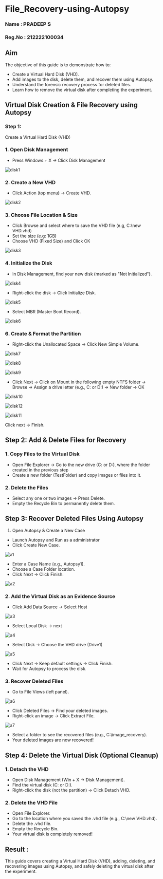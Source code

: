 # File_Recovery-using-Autopsy
### Name : PRADEEP S
### Reg.No : 212222100034
## Aim
The objective of this guide is to demonstrate how to:

- Create a Virtual Hard Disk (VHD).
- Add images to the disk, delete them, and recover them using Autopsy.
- Understand the forensic recovery process for deleted files.
- Learn how to remove the virtual disk after completing the experiment.

## Virtual Disk Creation & File Recovery using Autopsy
### Step 1:
Create a Virtual Hard Disk (VHD)

### 1. Open Disk Management
- Press Windows + X → Click Disk Management

![disk1](https://github.com/user-attachments/assets/f5f69c3b-f2d9-4171-b5cc-fa4a589597d5)


### 2. Create a New VHD

- Click Action (top menu) → Create VHD.

![disk2](https://github.com/user-attachments/assets/e448bb5c-c84b-4fff-86f1-0da8fed39473)


### 3. Choose File Location & Size

- Click Browse and select where to save the VHD file (e.g, C:\new VHD.vhd)
- Set the size (e.g: 1GB)
- Choose VHD (Fixed Size) and Click OK

![disk3](https://github.com/user-attachments/assets/5c7ad16c-653a-4336-b6a4-9073e551f059)


### 4. Initialize the Disk
- In Disk Management, find your new disk (marked as "Not Initialized").

![disk4](https://github.com/user-attachments/assets/e11238fd-fc4d-4172-b1e6-62953e35625d)

- Right-click the disk → Click Initialize Disk.


![disk5](https://github.com/user-attachments/assets/057fe017-0b93-4c02-9113-6bb14770a4ae)


- Select MBR (Master Boot Record).

![disk6](https://github.com/user-attachments/assets/a22c12ec-2ad2-407b-9fb2-29e1a8a58bec)


### 6. Create & Format the Partition
- Right-click the Unallocated Space → Click New Simple Volume.

![disk7](https://github.com/user-attachments/assets/49976d36-5c05-48c0-a192-68b5aad1e6f8)

![disk8](https://github.com/user-attachments/assets/178181ce-e985-466d-a470-0cc55f05ab71)

![disk9](https://github.com/user-attachments/assets/494599df-8dd3-48c3-b6c2-312fab049d6b)


- Click Next → Click on Mount in the following empty NTFS folder → Browse → Assign a drive letter (e.g., C: or D:) → New folder → OK

![disk10](https://github.com/user-attachments/assets/1f29da14-0843-42e0-9a7a-4aaee6f7d3d1)

![disk12](https://github.com/user-attachments/assets/3f449e6f-a228-442f-a42b-357120509cea)


![disk11](https://github.com/user-attachments/assets/0b19b8f4-5add-4253-b4ef-d708106c4a5a)


Click next → Finish.
## Step 2: Add & Delete Files for Recovery
### 1. Copy Files to the Virtual Disk
- Open File Explorer → Go to the new drive (C: or D:), where the folder created in the previous step
- Create a new folder (TestFolder) and copy images or files into it.
### 2. Delete the Files
- Select any one or two images → Press Delete.
- Empty the Recycle Bin to permanently delete them.
## Step 3: Recover Deleted Files Using Autopsy
1. Open Autopsy & Create a New Case
- Launch Autopsy and Run as a administrator
- Click Create New Case.

![a1](https://github.com/user-attachments/assets/821f785a-6003-4de8-a552-643b4d95e10a)


- Enter a Case Name (e.g., Autopsy1).
- Choose a Case Folder location.
- Click Next → Click Finish.

![a2](https://github.com/user-attachments/assets/6dea0010-f136-4d89-9d41-602950688c6d)


### 2. Add the Virtual Disk as an Evidence Source
- Click Add Data Source → Select Host

![a3](https://github.com/user-attachments/assets/722c686a-29d9-4a1f-b053-4447c06297f9)


- Select Local Disk → next

![a4](https://github.com/user-attachments/assets/a6d62d11-e362-4596-a1ff-a030af4ec3d1)


- Select Disk → Choose the VHD drive (Drive1)

![a5](https://github.com/user-attachments/assets/7425f8e3-6e0c-4218-bf42-a139d936fd56)


- Click Next → Keep default settings → Click Finish.
- Wait for Autopsy to process the disk.
### 3. Recover Deleted Files
- Go to File Views (left panel).

![a6](https://github.com/user-attachments/assets/dd810271-2ca7-421b-a9bb-27acf92ec9d9)


- Click Deleted Files → Find your deleted images.
- Right-click an image → Click Extract File.

![a7](https://github.com/user-attachments/assets/1d86092d-1b2c-4ca8-982a-f8b264a5b3e5)

- Select a folder to see the recovered files (e.g., C:\image_recovery).
- Your deleted images are now recovered!

## Step 4: Delete the Virtual Disk (Optional Cleanup)
### 1. Detach the VHD
- Open Disk Management (Win + X → Disk Management).
- Find the virtual disk (C: or D:).
- Right-click the disk (not the partition) → Click Detach VHD.
### 2. Delete the VHD File
- Open File Explorer.
- Go to the location where you saved the .vhd file (e.g., C:\new VHD.vhd).
- Delete the .vhd file.
- Empty the Recycle Bin.
- Your virtual disk is completely removed!

## Result :
This guide covers creating a Virtual Hard Disk (VHD), adding, deleting, and recovering images using Autopsy, and safely deleting the virtual disk after the experiment.
